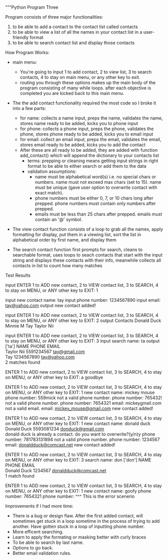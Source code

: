 """Python Program Three 

Program consists of three major functionalities: 
  1) to be able to add a contact to the contact list called contacts 
  2) to be able to view a list of all the names in your contact list in a user-friendly format
  3) to be able to search contact list and display those contacts

How Program Works:
* main menu: 
  * You're going to input 1 to add contact, 2 to view list, 3 to search contacts, 4 to stay on main menu, or any other key to exit.
  * routing you through these options makes up the main body of the program consisting of many while loops. 
    after each objective is completed you are kicked back to this main menu.

* The the add contact functionality required the most code so I broke it into a few parts:
  * for name: collects a name input, preps the name, validates the name, stores name ready to be added, kicks you to phone input 
  * for phone: collects a phone input, preps the phone, validates the phone, stores phone ready to be added, kicks you to email input
  * for email: collect an email input, preps the email, validates the email, stores email ready to be added, kicks you to add the contact
  * After these are all ready to be added, they are added with function add_contact() which will append the dictionary to your contacts list
    * terms: prepping or cleaning means getting input strings in right format to be able to either search or add them to the data
    * validation assumptions: 
      * name must be alphabetical word(s) i.e. no special chars or numbers. name must not exceed max chars (set to 15). name must be unique 
        (gave user option to overwrite contact with exact match).
      * phone numbers must be either 0, 7, or 10 chars long after prepped. phone numbers must contain only numbers after prepped.
      * emails must be less than 25 chars after prepped. emails must contain an '@' symbol.

* The view contact function consists of a loop to grab all the names, apply formatting for display, put them in a viewing list, 
  sort the list in alphabetical order by first name, and display them

* The search contact function first prompts for search, cleans to searchable format, uses loops to seach contacts that start with the input string 
  and displays these contacts with their info, meanwhile collects all contacts in list to count how many matches


Test Results

input
  ENTER 1 to ADD new contact, 2 to VIEW contact list, 3 to SEARCH, 4 to stay on MENU, or ANY other key to EXIT: 1

input
  new contact name: tay
input
  phone number: 1234567890
input
  email: tay@yahoo.com
output
  new contact added!

input
  ENTER 1 to ADD new contact, 2 to VIEW contact list, 3 to SEARCH, 4 to stay on MENU, or ANY other key to EXIT: 2
output
  Contacts
  Donald Duck
  Minnie M
  Tay
  Taylor Nii
  
input 
  ENTER 1 to ADD new contact, 2 to VIEW contact list, 3 to SEARCH, 4 to stay on MENU, or ANY other key to EXIT: 3
input
  search name: ta
output
  ['ta']
  NAME                PHONE            EMAIL                        
  Taylor Nii          5591234567       tay@gmail.com                
  Tay                 1234567890       tay@yahoo.com                
  2 matches found


ENTER 1 to ADD new contact, 2 to VIEW contact list, 3 to SEARCH, 4 to stay on MENU, or ANY other key to EXIT: a 
goodbye

ENTER 1 to ADD new contact, 2 to VIEW contact list, 3 to SEARCH, 4 to stay on MENU, or ANY other key to EXIT: 1
new contact name: mickey mouse
phone number: 559mick
not a valid phone number.
phone number: 765432!
not a valid phone number.
phone number: 7654321
email: mickeygmail.com
not a valid email.
email: mickey_mouse@gmail.com
new contact added!

ENTER 1 to ADD new contact, 2 to VIEW contact list, 3 to SEARCH, 4 to stay on MENU, or ANY other key to EXIT: 1
new contact name: donald    duck
Donald Duck         5593081234       donduck@gmail.com            
donald duck is already a contact.
do you want to overwrite?(y/n)y
phone number: 781783131894
not a valid phone number.
phone number: 1234567
email: donaldduck@comcast.net
new contact added!

ENTER 1 to ADD new contact, 2 to VIEW contact list, 3 to SEARCH, 4 to stay on MENU, or ANY other key to EXIT: 3
search name: don
['don']
NAME                PHONE            EMAIL                        
Donald Duck         1234567          donaldduck@comcast.net       
1 match found



ENTER 1 to ADD new contact, 2 to VIEW contact list, 3 to SEARCH, 4 to stay on MENU, or ANY other key to EXIT: 1
new contact name: goofy
phone number: 7654321
phone number:
^^^ This is the error scenerio






Improvements if I had more time:
* There is a bug or design flaw. After the first added contact, will sometimes get stuck in a loop sometime in the process of trying to add another. 
  Have gotten stuck in a loop of inputting phone number.
* More efficent searching.
* Learn to apply the formating or masking better with curly braces
* To be able to search by last name.
* Options to go back.
* Better email validation rules.
